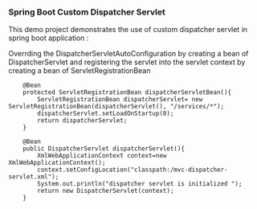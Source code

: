 ### Spring Boot Custom Dispatcher Servlet 


This demo project demonstrates the use of custom dispatcher servlet in spring boot application :

Overrding the DispatcherServletAutoConfiguration by creating a bean of DispatcherServlet and registering the servlet 
into the servlet context by creating a bean of ServletRegistrationBean 

```
	@Bean
	protected ServletRegistrationBean dispatcherServletBean(){
		ServletRegistrationBean dispatcherServlet= new ServletRegistrationBean(dispatcherServlet(), "/services/*");
		dispatcherServlet.setLoadOnStartup(0);
		return dispatcherServlet;
	}
	
	@Bean	
	public DispatcherServlet dispatcherServlet(){		
		XmlWebApplicationContext context=new XmlWebApplicationContext();
		context.setConfigLocation("classpath:/mvc-dispatcher-servlet.xml");
		System.out.println("dispatcher servlet is initialized ");
		return new DispatcherServlet(context);
	}
```
